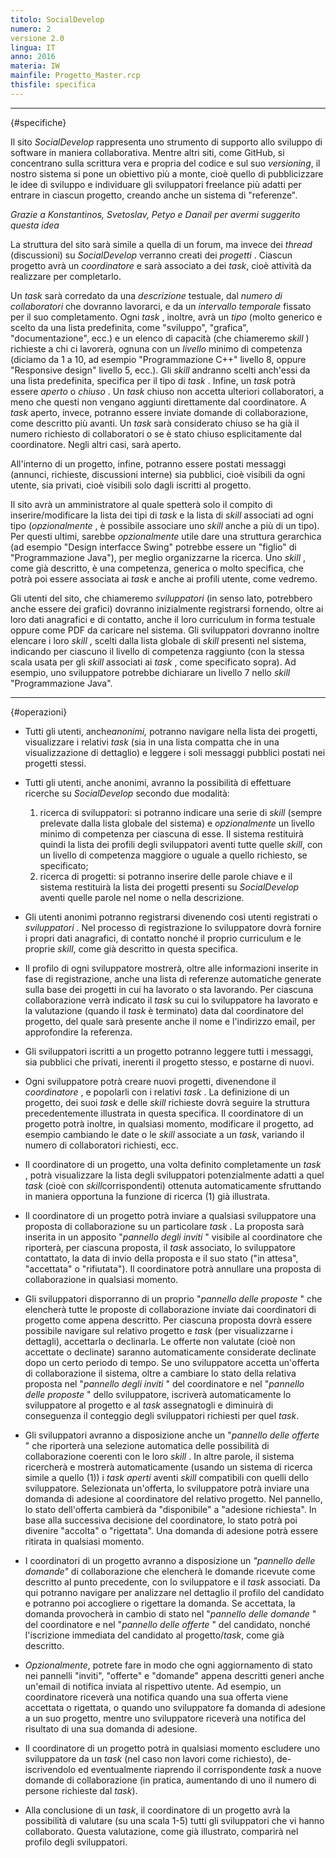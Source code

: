 ```yaml
---
titolo: SocialDevelop
numero: 2
versione 2.0
lingua: IT
anno: 2016
materia: IW
mainfile: Progetto_Master.rcp
thisfile: specifica
---
```


-------
{#specifiche}


Il sito *SocialDevelop* rappresenta uno strumento di
supporto allo sviluppo di software in maniera collaborativa. Mentre altri siti,
come GitHub, si concentrano sulla scrittura vera e propria del codice e sul suo
*versioning*, il nostro sistema si pone un obiettivo più a monte, cioè
quello di pubblicizzare le idee di sviluppo e individuare gli sviluppatori
freelance più adatti per entrare in ciascun progetto, creando anche un sistema
di "referenze".

*Grazie a Konstantinos, Svetoslav, Petyo e Danail per avermi suggerito questa idea* 

La struttura del sito sarà simile a quella di un forum, ma
invece dei *thread* (discussioni) su *SocialDevelop* verranno creati
dei *progetti* . Ciascun progetto avrà un *coordinatore* e sarà
associato a dei *task*, cioè attività da realizzare per completarlo.

Un *task* sarà corredato da una *descrizione*
testuale, dal *numero di collaboratori* che dovranno lavorarci, e da un *intervallo
temporale* fissato per il suo completamento. Ogni *task* , inoltre, avrà
un *tipo* (molto generico e scelto da una lista predefinita, come
"sviluppo", "grafica", "documentazione", ecc.) e un elenco di capacità (che
chiameremo *skill* ) richieste a chi ci lavorerà, ognuna con un *livello*
minimo di competenza (diciamo da 1 a 10, ad esempio "Programmazione C++"
livello 8, oppure "Responsive design" livello 5, ecc.). Gli *skill* andranno
scelti anch'essi da una lista predefinita, specifica per il tipo di *task* .
Infine, un *task* potrà essere *aperto* o *chiuso* . Un *task*
chiuso non accetta ulteriori collaboratori, a meno che questi non vengano
aggiunti direttamente dal coordinatore. A *task* aperto, invece, potranno
essere inviate domande di collaborazione, come descritto più avanti. Un *task*
sarà considerato chiuso se ha già il numero richiesto di collaboratori o se è
stato chiuso esplicitamente dal coordinatore. Negli altri casi, sarà aperto.

All'interno di un progetto, infine, potranno essere postati
messaggi (annunci, richieste, discussioni interne) sia pubblici, cioè visibili
da ogni utente, sia privati, cioè visibili solo dagli iscritti al progetto.

Il sito avrà un amministratore al quale spetterà solo il
compito di inserire/modificare la lista dei tipi di *task* e la lista di *skill* associati ad ogni tipo (*opzionalmente* , è possibile associare uno *skill*
anche a più di un tipo). Per questi ultimi, sarebbe *opzionalmente* utile
dare una struttura gerarchica (ad esempio "Design interfacce Swing" potrebbe
essere un "figlio" di "Programmazione Java"), per meglio organizzarne la
ricerca. Uno *skill* , come già descritto, è una competenza, generica o
molto specifica, che potrà poi essere associata ai *task* e anche ai
profili utente, come vedremo.

Gli utenti del sito, che chiameremo *sviluppatori* (in
senso lato, potrebbero anche essere dei grafici) dovranno inizialmente
registrarsi fornendo, oltre ai loro dati anagrafici e di contatto, anche il
loro curriculum in forma testuale oppure come PDF da caricare nel sistema. Gli
sviluppatori dovranno inoltre elencare i loro *skill* , scelti dalla lista globale
di *skill* presenti nel sistema, indicando per ciascuno il livello di
competenza raggiunto (con la stessa scala usata per gli *skill* associati
ai *task* , come specificato sopra). Ad esempio, uno sviluppatore potrebbe
dichiarare un livello 7 nello *skill* "Programmazione Java".

-------
{#operazioni}

- Tutti gli utenti, anche*anonimi,* potranno navigare nella
  lista dei progetti, visualizzare i relativi *task* (sia in una lista
  compatta che in una visualizzazione di dettaglio) e leggere i soli messaggi
  pubblici postati nei progetti stessi.

- Tutti gli utenti, anche anonimi, avranno la possibilità di
  effettuare ricerche su *SocialDevelop* secondo due modalità:
   1. ricerca di sviluppatori: si potranno indicare una serie di *skill* (sempre prelevate dalla lista globale del sistema) e *opzionalmente* un livello minimo di competenza per ciascuna di esse. Il sistema restituirà quindi la lista dei profili degli sviluppatori aventi tutte quelle *skill*, con un livello di competenza maggiore o uguale a quello richiesto, se specificato;
   2. ricerca di progetti: si potranno inserire delle parole chiave e il sistema restituirà la lista dei progetti presenti su *SocialDevelop* aventi quelle parole nel nome o nella descrizione.
   
- Gli utenti anonimi potranno registrarsi divenendo così utenti
  registrati o *sviluppatori* . Nel processo di registrazione lo sviluppatore
  dovrà fornire i propri dati anagrafici, di contatto nonché il proprio
  curriculum e le proprie *skill*, come già descritto in questa specifica.

- Il profilo di ogni sviluppatore mostrerà, oltre alle informazioni
  inserite in fase di registrazione, anche una lista di referenze automatiche
  generate sulla base dei progetti in cui ha lavorato o sta lavorando. Per
  ciascuna collaborazione verrà indicato il *task* su cui lo sviluppatore ha
  lavorato e la valutazione (quando il *task* è terminato) data dal coordinatore
  del progetto, del quale sarà presente anche il nome e l'indirizzo email, per
  approfondire la referenza.

- Gli sviluppatori iscritti a un progetto potranno leggere tutti i
  messaggi, sia pubblici che privati, inerenti il progetto stesso, e postarne di
  nuovi.

- Ogni sviluppatore potrà creare nuovi progetti, divenendone il *coordinatore* ,
  e popolarli con i relativi *task* . La definizione di un progetto, dei suoi
  *task* e delle *skill* richieste dovrà seguire la struttura precedentemente
  illustrata in questa specifica. Il coordinatore di un progetto potrà inoltre,
  in qualsiasi momento, modificare il progetto, ad esempio cambiando le date o le
  *skill* associate a un *task*, variando il numero di collaboratori
  richiesti, ecc.

- Il coordinatore di un progetto, una volta definito completamente
  un *task* , potrà visualizzare la lista degli sviluppatori potenzialmente adatti
  a quel *task* (cioè con *skill*corrispondenti) ottenuta automaticamente
  sfruttando in maniera opportuna la funzione di ricerca (1) già illustrata.

- Il coordinatore di un progetto potrà inviare a qualsiasi
  sviluppatore una proposta di collaborazione su un particolare *task* . La
  proposta sarà inserita in un apposito "*pannello degli inviti* " visibile
  al coordinatore che riporterà, per ciascuna proposta, il *task* associato,
  lo sviluppatore contattato, la data di invio della proposta e il suo stato ("in
  attesa", "accettata" o "rifiutata"). Il coordinatore potrà annullare una
  proposta di collaborazione in qualsiasi momento.

- Gli sviluppatori disporranno di un proprio "*pannello delle
  proposte* " che elencherà tutte le proposte di collaborazione inviate dai
  coordinatori di progetto come appena descritto. Per ciascuna proposta dovrà
  essere possibile navigare sul relativo progetto e *task* (per visualizzarne
  i dettagli), accettarla o declinarla. Le offerte non valutate (cioè non
  accettate o declinate) saranno automaticamente considerate declinate dopo un
  certo periodo di tempo. Se uno sviluppatore accetta un'offerta di
  collaborazione il sistema, oltre a cambiare lo stato della relativa proposta
  nel "*pannello degli inviti* " del coordinatore e nel "*pannello delle
  proposte* " dello sviluppatore, iscriverà automaticamente lo sviluppatore al
  progetto e al *task* assegnatogli e diminuirà di conseguenza il conteggio
  degli sviluppatori richiesti per quel *task*.

- Gli sviluppatori avranno a disposizione anche un "*pannello
  delle offerte* " che riporterà una selezione automatica delle possibilità di
  collaborazione coerenti con le loro *skill* . In altre parole, il sistema
  ricercherà e mostrerà automaticamente (usando un sistema di ricerca simile a
  quello (1)) i *task aperti* aventi *skill* compatibili con quelli
  dello sviluppatore. Selezionata un'offerta, lo sviluppatore potrà inviare una
  domanda di adesione al coordinatore del relativo progetto. Nel pannello, lo
  stato dell'offerta cambierà da "disponibile" a "adesione richiesta". In base
  alla successiva decisione del coordinatore, lo stato potrà poi divenire "accolta"
  o "rigettata". Una domanda di adesione potrà essere ritirata in qualsiasi
  momento.

- I coordinatori di un progetto avranno a disposizione un *"pannello
  delle domande"* di collaborazione che elencherà le domande ricevute come
  descritto al punto precedente, con lo sviluppatore e il *task* associati.
  Da qui potranno navigare per analizzare nel dettaglio il profilo del candidato
  e potranno poi accogliere o rigettare la domanda. Se accettata, la domanda provocherà
  in cambio di stato nel "*pannello delle domande* " del coordinatore e nel "*pannello
  delle offerte* " del candidato, nonché l'iscrizione immediata del candidato
  al progetto/*task*, come già descritto.

- *Opzionalmente*, potrete fare in modo che ogni aggiornamento
  di stato nei pannelli "inviti", "offerte" e "domande" appena descritti generi
  anche un'email di notifica inviata al rispettivo utente. Ad esempio, un
  coordinatore riceverà una notifica quando una sua offerta viene accettata o
  rigettata, o quando uno sviluppatore fa domanda di adesione a un suo progetto,
  mentre uno sviluppatore riceverà una notifica del risultato di una sua domanda
  di adesione.

- Il coordinatore di un progetto potrà in qualsiasi momento
  escludere uno sviluppatore da un *task* (nel caso non lavori come
  richiesto), de-iscrivendolo ed eventualmente riaprendo il corrispondente *task*
  a nuove domande di collaborazione (in pratica, aumentando di uno il numero di
  persone richieste dal *task*).

- Alla conclusione di un *task*, il coordinatore di un
  progetto avrà la possibilità di valutare (su una scala 1-5) tutti gli sviluppatori
  che vi hanno collaborato. Questa valutazione, come già illustrato, comparirà
  nel profilo degli sviluppatori.
